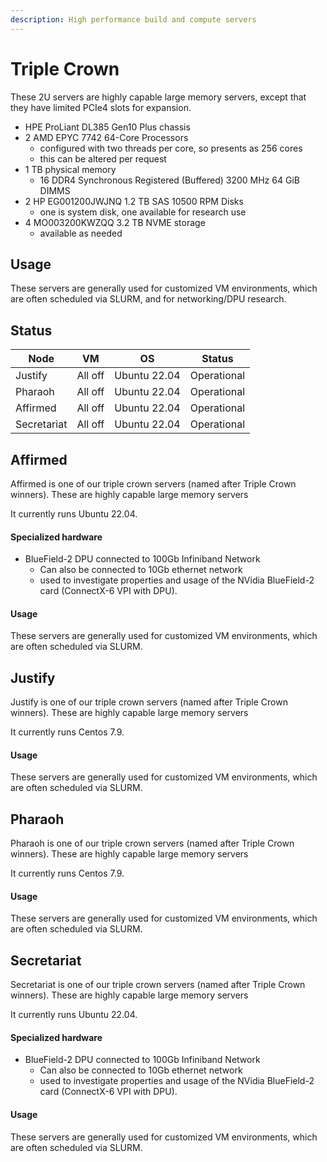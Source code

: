 ```yaml
---
description: High performance build and compute servers
---
```

# Triple Crown

These 2U servers are highly capable large memory servers, except that they have limited PCIe4 slots for expansion.

* HPE ProLiant DL385 Gen10 Plus chassis
* 2 AMD EPYC 7742 64-Core Processors
  * configured with two threads per core, so presents as 256 cores
  * this can be altered per request
* 1 TB physical memory
  * 16 DDR4 Synchronous Registered (Buffered) 3200 MHz 64 GiB DIMMS
* 2 HP EG001200JWJNQ 1.2 TB SAS 10500 RPM Disks
  * one is system disk, one available for research use
* 4 MO003200KWZQQ 3.2 TB NVME storage
  * available as needed
  

## Usage

These servers are generally used for customized VM environments, which are often scheduled via SLURM, and for networking/DPU research.

## Status

| Node        | VM      | OS           | Status      |
| ----------- | ------- | ------------ | ----------- |
| Justify     | All off | Ubuntu 22.04 | Operational |
| Pharaoh     | All off | Ubuntu 22.04 | Operational |
| Affirmed    | All off | Ubuntu 22.04 | Operational |
| Secretariat | All off | Ubuntu 22.04 | Operational |

## Affirmed

Affirmed is one of our triple crown servers (named after Triple Crown winners). These are highly capable large memory servers

It currently runs Ubuntu 22.04.

#### Specialized hardware

* BlueField-2 DPU connected to 100Gb Infiniband Network
  * Can also be connected to 10Gb ethernet network
  * used to investigate properties and usage of the NVidia BlueField-2 card (ConnectX-6 VPI with DPU).

#### Usage

These servers are generally used for customized VM environments, which are often scheduled via SLURM.

## Justify

Justify is one of our triple crown servers (named after Triple Crown winners). These are highly capable large memory servers

It currently runs Centos 7.9.

#### Usage

These servers are generally used for customized VM environments, which are often scheduled via SLURM.

## Pharaoh

Pharaoh is one of our triple crown servers (named after Triple Crown winners). These are highly capable large memory servers

It currently runs Centos 7.9.

#### Usage

These servers are generally used for customized VM environments, which are often scheduled via SLURM.

## Secretariat

Secretariat is one of our triple crown servers (named after Triple Crown winners). These are highly capable large memory servers

It currently runs Ubuntu 22.04.

#### Specialized hardware

* BlueField-2 DPU connected to 100Gb Infiniband Network
  * Can also be connected to 10Gb ethernet network
  * used to investigate properties and usage of the NVidia BlueField-2 card (ConnectX-6 VPI with DPU).

#### Usage

These servers are generally used for customized VM environments, which are often scheduled via SLURM.
